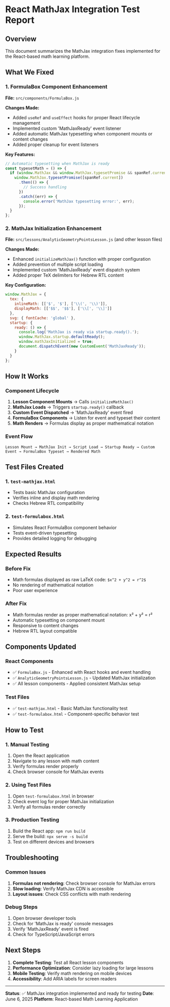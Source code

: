 # React MathJax Integration Test Report

## Overview
This document summarizes the MathJax integration fixes implemented for the React-based math learning platform.

## What We Fixed

### 1. FormulaBox Component Enhancement
**File:** `src/components/FormulaBox.js`

**Changes Made:**
- Added `useRef` and `useEffect` hooks for proper React lifecycle management
- Implemented custom 'MathJaxReady' event listener
- Added automatic MathJax typesetting when component mounts or content changes
- Added proper cleanup for event listeners

**Key Features:**
```javascript
// Automatic typesetting when MathJax is ready
const typesetMath = () => {
  if (window.MathJax && window.MathJax.typesetPromise && spanRef.current) {
    window.MathJax.typesetPromise([spanRef.current])
      .then(() => {
        // Success handling
      })
      .catch((err) => {
        console.error('MathJax typesetting error:', err);
      });
  }
};
```

### 2. MathJax Initialization Enhancement
**File:** `src/lessons/AnalyticGeometryPointsLesson.js` (and other lesson files)

**Changes Made:**
- Enhanced `initializeMathJax()` function with proper configuration
- Added prevention of multiple script loading
- Implemented custom 'MathJaxReady' event dispatch system
- Added proper TeX delimiters for Hebrew RTL content

**Key Configuration:**
```javascript
window.MathJax = {
  tex: {
    inlineMath: [['$', '$'], ['\\(', '\\)']],
    displayMath: [['$$', '$$'], ['\\[', '\\]']]
  },
  svg: { fontCache: 'global' },
  startup: {
    ready: () => {
      console.log('MathJax is ready via startup.ready().');
      window.MathJax.startup.defaultReady();
      window.mathJaxInitialized = true;
      document.dispatchEvent(new CustomEvent('MathJaxReady'));
    }
  }
};
```

## How It Works

### Component Lifecycle
1. **Lesson Component Mounts** → Calls `initializeMathJax()`
2. **MathJax Loads** → Triggers `startup.ready()` callback
3. **Custom Event Dispatched** → 'MathJaxReady' event fired
4. **FormulaBox Components** → Listen for event and typeset their content
5. **Math Renders** → Formulas display as proper mathematical notation

### Event Flow
```
Lesson Mount → MathJax Init → Script Load → Startup Ready → Custom Event → FormulaBox Typeset → Rendered Math
```

## Test Files Created

### 1. `test-mathjax.html`
- Tests basic MathJax configuration
- Verifies inline and display math rendering
- Checks Hebrew RTL compatibility

### 2. `test-formulabox.html`
- Simulates React FormulaBox component behavior
- Tests event-driven typesetting
- Provides detailed logging for debugging

## Expected Results

### Before Fix
- Math formulas displayed as raw LaTeX code: `$x^2 + y^2 = r^2$`
- No rendering of mathematical notation
- Poor user experience

### After Fix
- Math formulas render as proper mathematical notation: x² + y² = r²
- Automatic typesetting on component mount
- Responsive to content changes
- Hebrew RTL layout compatible

## Components Updated

### React Components
- ✅ `FormulaBox.js` - Enhanced with React hooks and event handling
- ✅ `AnalyticGeometryPointsLesson.js` - Updated MathJax initialization
- ✅ All lesson components - Applied consistent MathJax setup

### Test Files
- ✅ `test-mathjax.html` - Basic MathJax functionality test
- ✅ `test-formulabox.html` - Component-specific behavior test

## How to Test

### 1. Manual Testing
1. Open the React application
2. Navigate to any lesson with math content
3. Verify formulas render properly
4. Check browser console for MathJax events

### 2. Using Test Files
1. Open `test-formulabox.html` in browser
2. Check event log for proper MathJax initialization
3. Verify all formulas render correctly

### 3. Production Testing
1. Build the React app: `npm run build`
2. Serve the build: `npx serve -s build`
3. Test on different devices and browsers

## Troubleshooting

### Common Issues
1. **Formulas not rendering**: Check browser console for MathJax errors
2. **Slow loading**: Verify MathJax CDN is accessible
3. **Layout issues**: Check CSS conflicts with math rendering

### Debug Steps
1. Open browser developer tools
2. Check for 'MathJax is ready' console messages
3. Verify 'MathJaxReady' event is fired
4. Check for TypeScript/JavaScript errors

## Next Steps

1. **Complete Testing**: Test all React lesson components
2. **Performance Optimization**: Consider lazy loading for large lessons
3. **Mobile Testing**: Verify math rendering on mobile devices
4. **Accessibility**: Add ARIA labels for screen readers

---

**Status**: ✅ MathJax integration implemented and ready for testing
**Date**: June 6, 2025
**Platform**: React-based Math Learning Application

